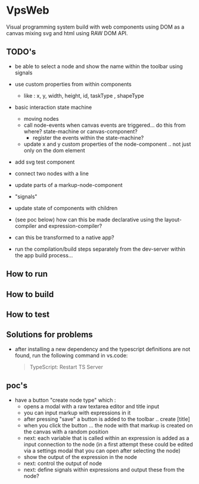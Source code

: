 # VpsWeb

Visual programming system build with web components using DOM as a canvas mixing svg and html using RAW DOM API.

## TODO's

- be able to select a node and show the name within the toolbar using signals

- use custom properties from within components
    - like : x, y, width, height, id, taskType , shapeType

- basic interaction state machine
    - moving nodes
    - call node-events when canvas events are triggered... do this from where? state-machine or canvas-component?
        - register the events within the state-machine?
    - update x and y custom properties of the node-component ..  not just only on the dom element

- add svg test component
- connect two nodes with a line

- update parts of a markup-node-component

- "signals"
- update state of components with children

- (see poc below) how can this be made declarative using the layout-compiler and expression-compiler?

- can this be transformed to a native app?

- run the compilation/build steps separately from the dev-server within the app build process...

## How to run


## How to build


## How to test


## Solutions for problems

- after installing a new dependency and the typescript definitions are not found, run the following command in vs.code:
    >TypeScript: Restart TS Server

## poc's

- have a button "create node type" which :
    - opens a modal with a raw textarea editor and title input
    - you can input markup with expressions in it
    - after pressing "save" a button is added to the toolbar .. create [title]
    - when you click the button ... the node with that markup is created on the canvas with a random position
    - next: each variable that is called within an expression is added as a input connection to the node
       (in a first attempt these could be edited via a settings modal that you can open after selecting the node)
    - show the output of the expression in the node
    - next: control the output of node
    - next: define signals within expressions and output these from the node?
